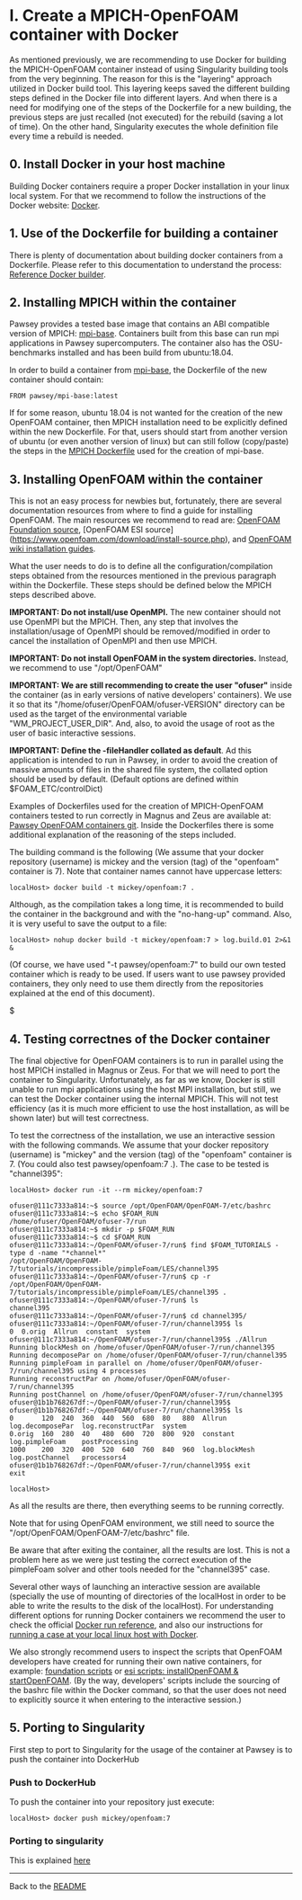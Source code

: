 # I. Create a MPICH-OpenFOAM container with Docker

As mentioned previously, we are recommending to use Docker for building the MPICH-OpenFOAM container instead of using Singularity building tools from the very beginning. The reason for this is the "layering" approach utilized in Docker build tool. This layering keeps saved the different building steps defined in the Docker file into different layers. And when there is a need for modifying one of the steps of the Dockerfile for a new building, the previous steps are just recalled (not executed) for the rebuild (saving a lot of time). On the other hand, Singularity executes the whole definition file every time a rebuild is needed.

## 0. Install Docker in your host machine

Building Docker containers require a proper Docker installation in your linux local system. For that we recommend to follow the instructions of the Docker website: [Docker](https://www.docker.com/).

## 1. Use of the Dockerfile for building a container

There is plenty of documentation about building docker containers from a Dockerfile. Please refer to this documentation to understand the process: [Reference Docker builder](https://docs.docker.com/engine/reference/builder/).


## 2. Installing MPICH within the container

Pawsey provides a tested base image that contains an ABI compatible version of MPICH: [mpi-base](https://hub.docker.com/r/pawsey/mpi-base). Containers built from this base can run mpi applications in Pawsey supercomputers. The container also has the OSU-benchmarks installed and has been build from ubuntu:18.04.

In order to build a container from [mpi-base](https://hub.docker.com/r/pawsey/mpi-base), the Dockerfile of the new container should contain:

```Docker
FROM pawsey/mpi-base:latest
```

If for some reason, ubuntu 18.04 is not wanted for the creation of the new OpenFOAM container, then MPICH installation need to be explicitly defined within the new Dockerfile. For that, users should start from another version of ubuntu (or even another version of linux) but can still follow (copy/paste) the steps in the [MPICH Dockerfile](https://github.com/PawseySC/pawsey-dockerfiles/blob/master/mpi-base/Dockerfile) used for the creation of mpi-base.

## 3. Installing OpenFOAM within the container

This is not an easy process for newbies but, fortunately, there are several documentation resources from where to find a guide for installing OpenFOAM. The main resources we recommend to read are: [OpenFOAM Foundation source](https://openfoam.org/download/source/), [OpenFOAM ESI source] (https://www.openfoam.com/download/install-source.php), and [OpenFOAM wiki installation guides](https://openfoamwiki.net/index.php/Category:Installing_OpenFOAM_on_Linux).

What the user needs to do is to define all the configuration/compilation steps obtained from the resources mentioned in the previous paragraph within the Dockerfile. These steps should be defined below the MPICH steps described above.

**IMPORTANT: Do not install/use OpenMPI.** The new container should not use OpenMPI but the MPICH. Then, any step that involves the installation/usage of OpenMPI should be removed/modified in order to cancel the installation of OpenMPI and then use MPICH.

**IMPORTANT: Do not install OpenFOAM in the system directories.** Instead, we recommend to use "/opt/OpenFOAM"

**IMPORTANT: We are still recommending to create the user "ofuser"** inside the container (as in early versions of native developers' containers). We use it so that its "/home/ofuser/OpenFOAM/ofuser-VERSION" directory can be used as the target of the environmental variable "WM\_PROJECT\_USER\_DIR". And, also, to avoid the usage of root as the user of basic interactive sessions.

**IMPORTANT: Define the -fileHandler collated as default**. Ad this application is intended to run in Pawsey, in order to avoid the creation of massive amounts of files in the shared file system, the collated option should be used by default. (Default options are defined within $FOAM\_ETC/controlDict)

Examples of Dockerfiles used for the creation of MPICH-OpenFOAM containers tested to run correctly in Magnus and Zeus are available at: [Pawsey OpenFOAM containers git](https://github.com/alexisespinosa-uptake/OpenFOAMContainers). Inside the Dockerfiles there is some additional explanation of the reasoning of the steps included.

The building command is the following (We assume that your docker repository (username) is mickey and the version (tag) of the "openfoam" container is 7). Note that container names cannot have uppercase letters:

```Docker
localHost> docker build -t mickey/openfoam:7 .
```
Although, as the compilation takes a long time, it is recommended to build the container in the background and with the "no-hang-up" command. Also, it is very useful to save the output to a file:

```Docker
localHost> nohup docker build -t mickey/openfoam:7 > log.build.01 2>&1 &
```
(Of course, we have used "-t pawsey/openfoam:7" to build our own tested container which is ready to be used. If users want to use pawsey provided containers, they only need to use them directly from the repositories explained at the end of this document).

$
## 4. Testing correctnes of the Docker container

The final objective for OpenFOAM containers is to run in parallel using the host MPICH installed in Magnus or Zeus. For that we will need to port the container to Singularity. Unfortunately, as far as we know, Docker is still unable to run mpi applications using the host MPI installation, but still, we can test the Docker container using the internal MPICH. This will not test efficiency (as it is much more efficient to use the host installation, as will be shown later) but will test correctness.

To test the correctness of the installation, we use an interactive session with the following commands. We assume that your docker repository (username) is "mickey" and the version (tag) of the "openfoam" container is 7. (You could also test pawsey/openfoam:7  .). The case to be tested is "channel395":

```shell
localHost> docker run -it --rm mickey/openfoam:7

ofuser@111c7333a814:~$ source /opt/OpenFOAM/OpenFOAM-7/etc/bashrc            
ofuser@111c7333a814:~$ echo $FOAM_RUN
/home/ofuser/OpenFOAM/ofuser-7/run
ofuser@111c7333a814:~$ mkdir -p $FOAM_RUN
ofuser@111c7333a814:~$ cd $FOAM_RUN
ofuser@111c7333a814:~/OpenFOAM/ofuser-7/run$ find $FOAM_TUTORIALS -type d -name "*channel*"
/opt/OpenFOAM/OpenFOAM-7/tutorials/incompressible/pimpleFoam/LES/channel395
ofuser@111c7333a814:~/OpenFOAM/ofuser-7/run$ cp -r /opt/OpenFOAM/OpenFOAM-7/tutorials/incompressible/pimpleFoam/LES/channel395 .
ofuser@111c7333a814:~/OpenFOAM/ofuser-7/run$ ls
channel395
ofuser@111c7333a814:~/OpenFOAM/ofuser-7/run$ cd channel395/
ofuser@111c7333a814:~/OpenFOAM/ofuser-7/run/channel395$ ls
0  0.orig  Allrun  constant  system
ofuser@111c7333a814:~/OpenFOAM/ofuser-7/run/channel395$ ./Allrun
Running blockMesh on /home/ofuser/OpenFOAM/ofuser-7/run/channel395
Running decomposePar on /home/ofuser/OpenFOAM/ofuser-7/run/channel395
Running pimpleFoam in parallel on /home/ofuser/OpenFOAM/ofuser-7/run/channel395 using 4 processes
Running reconstructPar on /home/ofuser/OpenFOAM/ofuser-7/run/channel395
Running postChannel on /home/ofuser/OpenFOAM/ofuser-7/run/channel395
ofuser@1b1b768267df:~/OpenFOAM/ofuser-7/run/channel395$ 
ofuser@1b1b768267df:~/OpenFOAM/ofuser-7/run/channel395$ ls
0       120  240  360  440  560  680  80   880  Allrun         log.decomposePar  log.reconstructPar  system
0.orig  160  280  40   480  600  720  800  920  constant       log.pimpleFoam    postProcessing
1000    200  320  400  520  640  760  840  960  log.blockMesh  log.postChannel   processors4
ofuser@1b1b768267df:~/OpenFOAM/ofuser-7/run/channel395$ exit
exit

localHost>
```
As all the results are there, then everything seems to be running correctly.

Note that for using OpenFOAM environment, we still need to source the "/opt/OpenFOAM/OpenFOAM-7/etc/bashrc" file.

Be aware that after exiting the container, all the results are lost. This is not a problem here as we were just testing the correct execution of the pimpleFoam solver and other tools needed for the "channel395" case.

Several other ways of launching an interactive session are available (specially the use of mounting of directories of the localHost in order to be able to write the results to the disk of the localHost). For understanding different options for running Docker containers we recommend the user to check the official [Docker run reference](https://docs.docker.com/engine/reference/run/), and also our instructions for [running a case at your local linux host with Docker](./Documentation/ContainerUsage/RunningLocalWithDocker.md).

We also strongly recommend users to inspect the scripts that OpenFOAM developers have created for running their own native containers, for example: [foundation scripts](http://dl.openfoam.org/docker/) or [esi scripts: installOpenFOAM & startOpenFOAM](https://sourceforge.net/projects/openfoam/files/v1912/). (By the way, developers' scripts include the sourcing of the bashrc file within the Docker command, so that the user does not need to explicitly source it when entering to the interactive session.)



## 5. Porting to Singularity

First step to port to Singularity for the usage of the container at Pawsey is to push the container into DockerHub

### Push to DockerHub
To push the container into your repository just execute:

```Docker
localHost> docker push mickey/openfoam:7
```

### Porting to singularity

This is explained [here](II.PORT_DOCKER_CONTAINER_TO_SINGULARITY.md)



---
Back to the [README](../../README.md)

